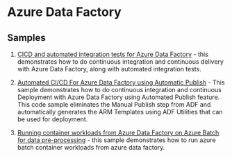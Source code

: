 # Azure Data Factory

## Samples

1. [CICD and automated integration tests for Azure Data Factory](sample1_cicd/README.md) - this demonstrates how to do continuous integration and continuous delivery with Azure Data Factory, along with automated integration tests.

1. [Automated CI/CD For Azure Data Factory using Automatic Publish](./sample2_cicd_auto_publish/README.md) - This sample demonstrates how to do continuous integration and continuous Deployment with Azure Data Factory using Automated Publish feature. This code sample eliminates the Manual Publish step from ADF and automatically generates the ARM Templates using ADF Utilities that can be used for deployment.

1. [Running container workloads from Azure Data Factory on Azure Batch for data pre-processing](sample3_data_pre_processing_with_azure_batch/README.md) - this sample demonstrates how to run azure batch container workloads from azure data factory.

